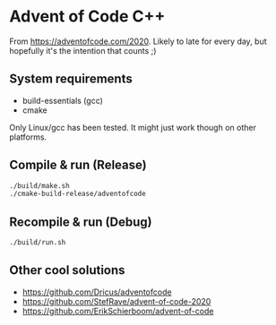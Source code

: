 # Advent of Code C++

From <https://adventofcode.com/2020>. Likely to late for every day, but hopefully it's the intention that counts ;)

## System requirements

- build-essentials (gcc)
- cmake

Only Linux/gcc has been tested. It might just work though on other platforms.

## Compile & run (Release)

```bash
./build/make.sh
./cmake-build-release/adventofcode
```

## Recompile & run (Debug)

```bash
./build/run.sh
```

## Other cool solutions

- <https://github.com/Dricus/adventofcode>
- <https://github.com/StefRave/advent-of-code-2020>
- <https://github.com/ErikSchierboom/advent-of-code>
